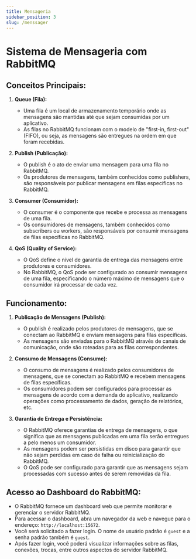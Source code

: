 ```yaml
---
title: Mensageria
sidebar_position: 3
slug: /menssager
---
```


# Sistema de Mensageria com RabbitMQ

## Conceitos Principais:

1. **Queue (Fila):**
   - Uma fila é um local de armazenamento temporário onde as mensagens são mantidas até que sejam consumidas por um aplicativo.
   - As filas no RabbitMQ funcionam com o modelo de "first-in, first-out" (FIFO), ou seja, as mensagens são entregues na ordem em que foram recebidas.

2. **Publish (Publicação):**
   - O publish é o ato de enviar uma mensagem para uma fila no RabbitMQ.
   - Os produtores de mensagens, também conhecidos como publishers, são responsáveis por publicar mensagens em filas específicas no RabbitMQ.

3. **Consumer (Consumidor):**
   - O consumer é o componente que recebe e processa as mensagens de uma fila.
   - Os consumidores de mensagens, também conhecidos como subscribers ou workers, são responsáveis por consumir mensagens de filas específicas no RabbitMQ.

4. **QoS (Quality of Service):**
   - O QoS define o nível de garantia de entrega das mensagens entre produtores e consumidores.
   - No RabbitMQ, o QoS pode ser configurado ao consumir mensagens de uma fila, especificando o número máximo de mensagens que o consumidor irá processar de cada vez.

## Funcionamento:

1. **Publicação de Mensagens (Publish):**
   - O publish é realizado pelos produtores de mensagens, que se conectam ao RabbitMQ e enviam mensagens para filas específicas.
   - As mensagens são enviadas para o RabbitMQ através de canais de comunicação, onde são roteadas para as filas correspondentes.

2. **Consumo de Mensagens (Consume):**
   - O consumo de mensagens é realizado pelos consumidores de mensagens, que se conectam ao RabbitMQ e recebem mensagens de filas específicas.
   - Os consumidores podem ser configurados para processar as mensagens de acordo com a demanda do aplicativo, realizando operações como processamento de dados, geração de relatórios, etc.

3. **Garantia de Entrega e Persistência:**
   - O RabbitMQ oferece garantias de entrega de mensagens, o que significa que as mensagens publicadas em uma fila serão entregues a pelo menos um consumidor.
   - As mensagens podem ser persistidas em disco para garantir que não sejam perdidas em caso de falha ou reinicialização do RabbitMQ.
   - O QoS pode ser configurado para garantir que as mensagens sejam processadas com sucesso antes de serem removidas da fila.

## Acesso ao Dashboard do RabbitMQ:

- O RabbitMQ fornece um dashboard web que permite monitorar e gerenciar o servidor RabbitMQ.
- Para acessar o dashboard, abra um navegador da web e navegue para o endereço: `http://localhost:15672`.
- Você será solicitado a fazer login. O nome de usuário padrão é `guest` e a senha padrão também é `guest`.
- Após fazer login, você poderá visualizar informações sobre as filas, conexões, trocas, entre outros aspectos do servidor RabbitMQ.
